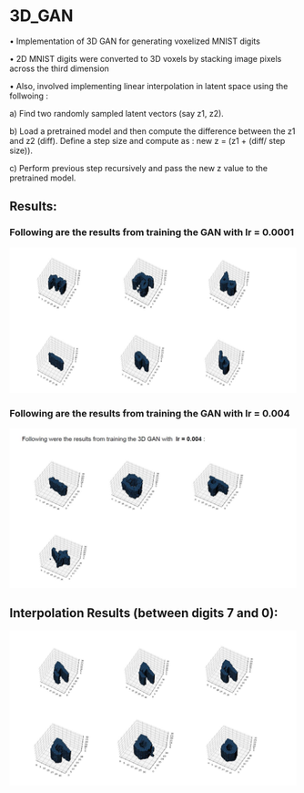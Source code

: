 # 3D_GAN

• Implementation of 3D GAN for generating voxelized MNIST digits

• 2D MNIST digits were converted to 3D voxels by stacking image pixels across the third dimension

• Also, involved implementing linear interpolation in latent space using the follwoing : 

   a) Find two randomly sampled latent vectors (say z1, z2).
  
   b) Load a pretrained model and then compute the difference between the z1 and z2 (diff). Define a step size and compute as : new z = (z1 + (diff/ step size)). 
  
   c) Perform previous step recursively and pass the new z value to the pretrained model.
  
 ## Results:
 
 ### Following are the results from training the GAN with lr = 0.0001
 
<p align="center">
  <img src="/images/img2.JPG">
</p>

 ### Following are the results from training the GAN with lr = 0.004
<p align="center">
  <img src="/images/img3.JPG">
</p>

## Interpolation Results (between digits 7 and 0): 

<p align="center">
  <img src="/images/img4.JPG">
</p>
